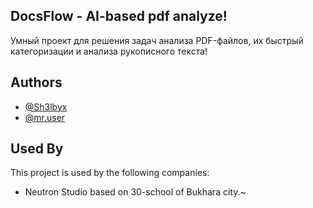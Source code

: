 
## DocsFlow - AI-based pdf analyze!

Умный проект для решения задач анализа PDF-файлов, их быстрый категоризации и анализа рукописного текста!


## Authors

- [@Sh3lbyx](https://www.github.com/proger-exe)
- [@mr.user](https://www.github.com/mrruserr)


## Used By

This project is used by the following companies:

- Neutron Studio based on 30-school of Bukhara city.~
